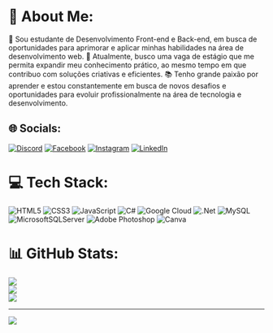 # 💫 About Me:
🔭 Sou estudante de Desenvolvimento Front-end e Back-end, em busca de oportunidades para aprimorar e aplicar minhas habilidades na área de desenvolvimento web.
💼 Atualmente, busco uma vaga de estágio que me permita expandir meu conhecimento prático, ao mesmo tempo em que contribuo com soluções criativas e eficientes.
📚 Tenho grande paixão por aprender e estou constantemente em busca de novos desafios e oportunidades para evoluir profissionalmente na área de tecnologia e desenvolvimento.

## 🌐 Socials:
[![Discord](https://img.shields.io/badge/Discord-%237289DA.svg?logo=discord&logoColor=white)](https://discord.gg/pedrinhoxt012) [![Facebook](https://img.shields.io/badge/Facebook-%231877F2.svg?logo=Facebook&logoColor=white)](https://facebook.com/profile.php?id=100058589477858) [![Instagram](https://img.shields.io/badge/Instagram-%23E4405F.svg?logo=Instagram&logoColor=white)](https://instagram.com/__pedrosilva012/) [![LinkedIn](https://img.shields.io/badge/LinkedIn-%230077B5.svg?logo=linkedin&logoColor=white)](https://linkedin.com/in/pedro-silva-7550a831a/) 

# 💻 Tech Stack:
![HTML5](https://img.shields.io/badge/html5-%23E34F26.svg?style=for-the-badge&logo=html5&logoColor=white) ![CSS3](https://img.shields.io/badge/css3-%231572B6.svg?style=for-the-badge&logo=css3&logoColor=white) ![JavaScript](https://img.shields.io/badge/javascript-%23323330.svg?style=for-the-badge&logo=javascript&logoColor=%23F7DF1E) ![C#](https://img.shields.io/badge/c%23-%23239120.svg?style=for-the-badge&logo=csharp&logoColor=white) ![Google Cloud](https://img.shields.io/badge/GoogleCloud-%234285F4.svg?style=for-the-badge&logo=google-cloud&logoColor=white) ![.Net](https://img.shields.io/badge/.NET-5C2D91?style=for-the-badge&logo=.net&logoColor=white) ![MySQL](https://img.shields.io/badge/mysql-4479A1.svg?style=for-the-badge&logo=mysql&logoColor=white) ![MicrosoftSQLServer](https://img.shields.io/badge/Microsoft%20SQL%20Server-CC2927?style=for-the-badge&logo=microsoft%20sql%20server&logoColor=white) ![Adobe Photoshop](https://img.shields.io/badge/adobe%20photoshop-%2331A8FF.svg?style=for-the-badge&logo=adobe%20photoshop&logoColor=white) ![Canva](https://img.shields.io/badge/Canva-%2300C4CC.svg?style=for-the-badge&logo=Canva&logoColor=white)
# 📊 GitHub Stats:
![](https://github-readme-stats.vercel.app/api?username=PedroSilva012&theme=dark&hide_border=false&include_all_commits=false&count_private=false)<br/>
![](https://github-readme-streak-stats.herokuapp.com/?user=PedroSilva012&theme=dark&hide_border=false)<br/>
![](https://github-readme-stats.vercel.app/api/top-langs/?username=PedroSilva012&theme=dark&hide_border=false&include_all_commits=false&count_private=false&layout=compact)

---
[![](https://visitcount.itsvg.in/api?id=PedroSilva012&icon=0&color=0)](https://visitcount.itsvg.in)

<!-- Proudly created with GPRM ( https://gprm.itsvg.in ) -->
